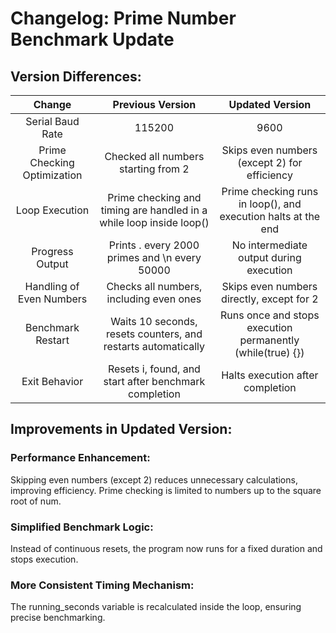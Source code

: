# Changelog: Prime Number Benchmark Update
## Version Differences:
|            Change           |                           Previous Version                          |                        Updated Version                        |
|:---------------------------:|:-------------------------------------------------------------------:|:-------------------------------------------------------------:|
| Serial Baud Rate            | 115200                                                              | 9600                                                          |
| Prime Checking Optimization | Checked all numbers starting from 2                                 | Skips even numbers (except 2) for efficiency                  |
| Loop Execution              | Prime checking and timing are handled in a while loop inside loop() | Prime checking runs in loop(), and execution halts at the end |
| Progress Output             | Prints . every 2000 primes and \n every 50000                       | No intermediate output during execution                       |
| Handling of Even Numbers    | Checks all numbers, including even ones                             | Skips even numbers directly, except for 2                     |
| Benchmark Restart           | Waits 10 seconds, resets counters, and restarts automatically       | Runs once and stops execution permanently (while(true) {})    |
| Exit Behavior               | Resets i, found, and start after benchmark completion               | Halts execution after completion                              |

## Improvements in Updated Version:
### Performance Enhancement:
Skipping even numbers (except 2) reduces unnecessary calculations, improving efficiency.
Prime checking is limited to numbers up to the square root of num.

### Simplified Benchmark Logic:
Instead of continuous resets, the program now runs for a fixed duration and stops execution.

### More Consistent Timing Mechanism:
The running_seconds variable is recalculated inside the loop, ensuring precise benchmarking.
